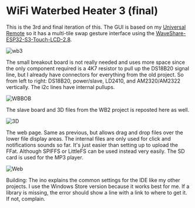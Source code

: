 # WiFi Waterbed Heater 3 (final)

This is the 3rd and final iteration of this. The GUI is based on my [Universal Remote](https://github.com/CuriousTech/Smart-Universal-Remote) so it has a multi-tile swap gesture interface using the
[WaveShare-ESP32-S3-Touch-LCD-2.8](https://www.waveshare.com/wiki/ESP32-S3-Touch-LCD-2.8).  
  
![wb3](http://curioustech.net/images/wb3.jpg)  
  
The small breakout board is not really needed and uses more space since the only component required is a 4K7 resistor to pull up the DS18B20 signal line, but I already have connectors for everything from the old project. So from left to right: DS18B20, power/slave, LD2410, and AM2320/AM2322 vertically.  The i2c lines have internal pullups.  
  
![WBBOB](http://curioustech.net/images/wbbob.jpg)  
  
The slave board and 3D files from the WB2 project is reposted here as well.  
  
![3D](http://curioustech.net/images/wbcase2.jpg)  
  
  
The web page. Same as previous, but allows drag and drop files over the lower file display areas. The internal files are only used for click and notifications sounds so far. It's just easier than setting up to upload the FFat.  Although SPIFFS or LittleFS can be used instead very easily. The SD card is used for the MP3 player.  
  
![Web](http://curioustech.net/images/wb3web.png)  

Building: The ino explains the common settings for the IDE like my other projects. I use the Windows Store version because it works best for me. If a library is missing, the error should show a line with a link to where to get it. If not, complain.  
